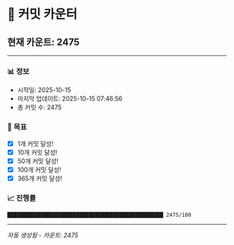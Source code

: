# 🔢 커밋 카운터

## 현재 카운트: 2475

---

### 📊 정보
- 시작일: 2025-10-15
- 마지막 업데이트: 2025-10-15 07:46:56
- 총 커밋 수: 2475

### 🎯 목표
- [x] 1개 커밋 달성!
- [x] 10개 커밋 달성!
- [x] 50개 커밋 달성!
- [x] 100개 커밋 달성!
- [x] 365개 커밋 달성!

### 📈 진행률
```
██████████████████████████████████████████████████ 2475/100
```

---
*자동 생성됨 - 카운트: 2475*
